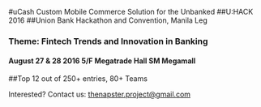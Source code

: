 #uCash Custom Mobile Commerce Solution for the Unbanked
##U:HACK 2016
##Union Bank Hackathon and Convention, Manila Leg
### Theme: Fintech Trends and Innovation in Banking
#### August 27 & 28 2016 5/F Megatrade Hall SM Megamall

##Top 12 out of 250+ entries, 80+ Teams


Interested? Contact us: thenapster.project@gmail.com

